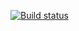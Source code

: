 [![Build status](https://ci.appveyor.com/api/projects/status/bx0401ca5f5xtb4x?svg=true)](https://ci.appveyor.com/project/EkaterinaDuzh/fe-diplom)

